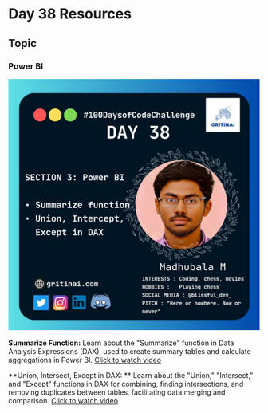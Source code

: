 # Day 38 Resources

## Topic

### Power BI

![100 days of code Day 38](https://github.com/GritinAI/100daysofcode2.0/blob/main/Images/Day38.jpg)

**Summarize Function:** Learn about the "Summarize" function in Data Analysis Expressions (DAX), used to create summary tables and calculate aggregations in Power BI.
[Click to watch video](https://www.youtube.com/watch?v=YVMNM88yx4o&list=PLjNd3r1KLjQt0xN_y8F6BSIOVNvdQmq4d&index=83)

**Union, Intersect, Except in DAX: ** Learn about the "Union," "Intersect," and "Except" functions in DAX for combining, finding intersections, and removing duplicates between tables, facilitating data merging and comparison.
[Click to watch video](https://www.youtube.com/watch?v=vijoPB7Jyek&list=PLjNd3r1KLjQt0xN_y8F6BSIOVNvdQmq4d&index=84)


